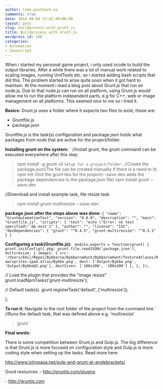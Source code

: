 ```yaml
---
author: lime.postback.se
comments: true
date: 2014-08-04 15:42:48+00:00
layout: post
slug: buildprocess-with-grunt-js
title: Buildprocess with Grunt.js
wordpress_id: 168
categories:
- Automation
- Javascript
---
```


When i started my personal game project, i only used xcode to build the output libraries. After a while there was a lot of manual work related to scaling images, running UnitTests etc. so i started adding bash scripts that did this. The problem started to arise quite soon when it got hard to maintain. At the moment i read a blog post about Grunt.js that run on node.js. Due to that node.js can run on all platform, using Grunt.js would allow me to run the platform independent parts, e.g for C++, web or image management on all platforms. This seemed nice to me so i tried it.

**Basics:**
Grunt.js uses a folder where it expects two files to exist, these are:
- Gruntfile.js
- package.json

Gruntfile.js is the task(s) configuration and package.json holds what packages from node that are active for the project/folder.

**Installing grunt on the system:**
`
//Install grunt, the grunt command can be executed everywhere after this step
>npm install -g grunt-cli
`
Setup for a project/folder:
`
//Create the package.json(The file can be created manually if there is a need to it)
>npm init
//Init the grunt libs for the project(--save-dev adds the package dependencies to the package.json file)
>npm install grunt --save-dev

//Download and install example task, file resize task
>npm install grunt-multiresize --save-dev
`

**package.json after the steps above was done:**
`
{
  "name": "GruntAutomationTest",
  "version": "0.0.0",
  "description": "",
  "main": "Gruntfile.js",
  "scripts": {
    "test": "echo \"Error: no test specified\" && exit 1"
  },
  "author": "",
  "license": "ISC",
  "devDependencies": {
    "grunt": "^0.4.5",
    "grunt-multiresize": "^0.3.1"
  }
}
`

**Configuring a task(Gruntfile.js):**
`
module.exports = function(grunt) {
grunt.initConfig({
pkg: grunt.file.readJSON('package.json'),
multiresize: {
image1: {
src: '/Users/Emil/Repos/Bybbarna/BybbarnaHunt/BybbarnaHunt/TextureAtlases/Raw/sprites-ipad.atlas/Bybbe.png',
dest: ['Output/Bybbe.png', 'Output/Bybbe@2.png'],
destSizes: ['100x100', '200x200']
},
},
});`

// Load the plugin that provides the "image resize"
grunt.loadNpmTasks('grunt-multiresize');

// Default task(s).
grunt.registerTask('default', ['multiresize']);

};

**To run it:**
Navigate to the root folder of the project from the command line
`
//Runs the default task, that was defined above e.g. 'multiresize'
>grunt
`



**Final words:**

There is some competition between Grunt.js and Gulp.js. The big difference is that Grunt.js is more focused on configuration style and Gulp.js is more coding style when setting up the tasks. Read more here:

http://www.johnpapa.net/gulp-and-grunt-at-anglebrackets/

Good resources:
- http://gruntjs.com/plugins

- http://gruntjs.com


